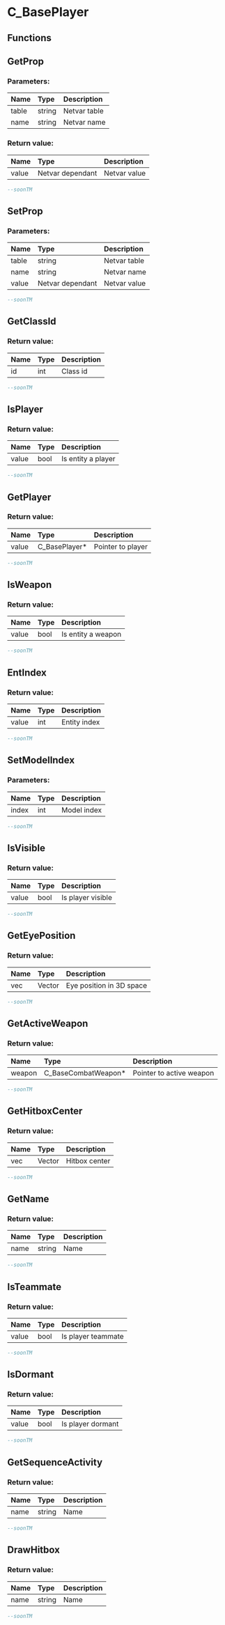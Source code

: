 # C_BasePlayer

## Functions

## GetProp

### Parameters:

| Name | Type | Description |
| :--- | :--- | :--- |
| table | string | Netvar table |
| name | string | Netvar name |

### Return value:

| Name | Type | Description |
| :--- | :--- | :--- |
| value | Netvar dependant | Netvar value |

```lua
--soonTM
```

## SetProp

### Parameters:

| Name | Type | Description |
| :--- | :--- | :--- |
| table | string | Netvar table |
| name | string | Netvar name |
| value | Netvar dependant | Netvar value |

```lua
--soonTM
```

## GetClassId

### Return value:

| Name | Type | Description |
| :--- | :--- | :--- |
| id | int | Class id |

```lua
--soonTM
```

## IsPlayer

### Return value:

| Name | Type | Description |
| :--- | :--- | :--- |
| value | bool | Is entity a player |

```lua
--soonTM
```

## GetPlayer

### Return value:

| Name | Type | Description |
| :--- | :--- | :--- |
| value | C_BasePlayer* | Pointer to player |

```lua
--soonTM
```

## IsWeapon

### Return value:

| Name | Type | Description |
| :--- | :--- | :--- |
| value | bool | Is entity a weapon |

```lua
--soonTM
```

## EntIndex

### Return value:

| Name | Type | Description |
| :--- | :--- | :--- |
| value | int | Entity index |

```lua
--soonTM
```

## SetModelIndex

### Parameters:

| Name | Type | Description |
| :--- | :--- | :--- |
| index | int | Model index |

```lua
--soonTM
```

## IsVisible

### Return value:

| Name | Type | Description |
| :--- | :--- | :--- |
| value | bool | Is player visible |

```lua
--soonTM
```

## GetEyePosition

### Return value:

| Name | Type | Description |
| :--- | :--- | :--- |
| vec | Vector | Eye position in 3D space |

```lua
--soonTM
```

## GetActiveWeapon

### Return value:

| Name | Type | Description |
| :--- | :--- | :--- |
| weapon | C_BaseCombatWeapon* | Pointer to active weapon |

```lua
--soonTM
```

## GetHitboxCenter

### Return value:

| Name | Type | Description |
| :--- | :--- | :--- |
| vec | Vector | Hitbox center |

```lua
--soonTM
```

## GetName

### Return value:

| Name | Type | Description |
| :--- | :--- | :--- |
| name | string | Name |

```lua
--soonTM
```

## IsTeammate

### Return value:

| Name | Type | Description |
| :--- | :--- | :--- |
| value | bool | Is player teammate |

```lua
--soonTM
```

## IsDormant

### Return value:

| Name | Type | Description |
| :--- | :--- | :--- |
| value | bool | Is player dormant |

```lua
--soonTM
```

## GetSequenceActivity

### Return value:

| Name | Type | Description |
| :--- | :--- | :--- |
| name | string | Name |

```lua
--soonTM
```

## DrawHitbox

### Return value:

| Name | Type | Description |
| :--- | :--- | :--- |
| name | string | Name |

```lua
--soonTM